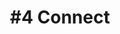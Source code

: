 ---
layout: course-module
title: "#4 Connect"
permalink: /module4/index.html
description: "Prototyping Connected Product - Module 4"
module-id: 4
module-of: id5415
tags:
introduction: In the fourth module, you will add networking capabilities to your system, which we will consider to be an additional sensory capability, further improving its contextual behaviour. For example, you will detect smartphones on the home network, providing an indication of inhabitants being at home or away from home.
explain: Explain the selection criteria that drive network choices that fit what you are designing.
make: Leverage the network infrastructure as a sensor.
analyse:
evaluate: Motivate the choice of network technology based on selection criteria
specify: Specify the network requirements of a connected product
collaborate: Collaborate with your team members around code development with Git and GitHub.
---